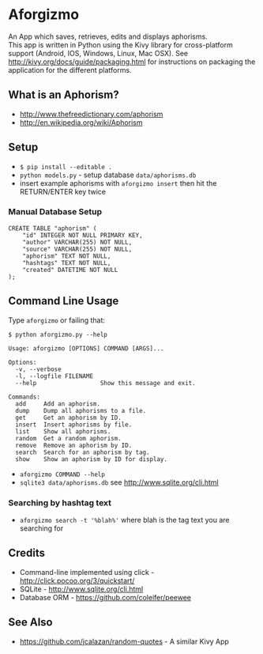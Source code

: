 # Aforgizmo

An App which saves, retrieves, edits and displays aphorisms.  
This app is written in Python using the Kivy library for cross-platform support (Android, IOS, Windows, Linux, Mac OSX).  See http://kivy.org/docs/guide/packaging.html for instructions on packaging the application for the different platforms.

## What is an Aphorism?
 * http://www.thefreedictionary.com/aphorism
 * http://en.wikipedia.org/wiki/Aphorism

## Setup
 * `$ pip install --editable .`
 * `python models.py` - setup database `data/aphorisms.db`
 * insert example aphorisms with `aforgizmo insert` then hit the RETURN/ENTER 
 key twice
 
### Manual Database Setup
```
CREATE TABLE "aphorism" (
    "id" INTEGER NOT NULL PRIMARY KEY, 
    "author" VARCHAR(255) NOT NULL, 
    "source" VARCHAR(255) NOT NULL, 
    "aphorism" TEXT NOT NULL, 
    "hashtags" TEXT NOT NULL, 
    "created" DATETIME NOT NULL
);
```
 
## Command Line Usage
Type `aforgizmo` or failing that:

```
$ python aforgizmo.py --help 

Usage: aforgizmo [OPTIONS] COMMAND [ARGS]...

Options:
  -v, --verbose
  -l, --logfile FILENAME
  --help                  Show this message and exit.

Commands:
  add     Add an aphorism.
  dump    Dump all aphorisms to a file.
  get     Get an aphorism by ID.
  insert  Insert aphorisms by file.
  list    Show all aphorisms.
  random  Get a random aphorism.
  remove  Remove an aphorism by ID.
  search  Search for an aphorism by tag.
  show    Show an aphorism by ID for display.
``` 
 
 * `aforgizmo COMMAND --help`
 * `sqlite3 data/aphorisms.db` see http://www.sqlite.org/cli.html

### Searching by hashtag text
* `aforgizmo search -t '%blah%'` where blah is the tag text you are searching
 for

## Credits
 * Command-line implemented using click - http://click.pocoo.org/3/quickstart/
 * SQLite - http://www.sqlite.org/cli.html
 * Database ORM - https://github.com/coleifer/peewee
 
## See Also
 * https://github.com/jcalazan/random-quotes - A similar Kivy App 
